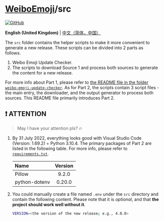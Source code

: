 # [WeiboEmoji](../../..)/src

[![GitHub](https://img.shields.io/github/license/ArvinZJC/WeiboEmoji)](../LICENCE)

**English (United Kingdom)** | [中文（简体，中国）](./README_zh-Hans-CN.md)

The `src` folder contains the helper scripts to make it more convenient to generate a new release. These scripts can be divided into 2 parts as follows.

1. Weibo Emoji Update Checker.
2. The scripts to download Source 1 and process both sources to generate the content for a new release.

For more info about Part 1, please refer to [the README file in the folder `weibo-emoji-update-checker`](./weibo-emoji-update-checker/README.md). As for Part 2, the scripts contain 3 script files - the main entry, the downloader, and the output generator to process both sources. This README file primarily introduces Part 2.

## ❗ ATTENTION

> May I have your attention pls? 🔥

1. By 31 July 2022, everything looks good with Visual Studio Code (Version: 1.69.2) + Python 3.10.4. The primary packages of Part 2 are listed in the following table. For more info, please refer to [`requirements.txt`](./requirements.txt).

   | Name          | Version |
   | :------------ | :-----: |
   | Pillow        |  9.2.0  |
   | python-dotenv | 0.20.0  |

2. You could manually create a file named `.env` under the `src` directory and contain the following content. Please note that it is _optional_, and that **the project should work well without it**.

   ```sh
   VERSION=<the version of the new release; e.g., 4.0.0>
   ```
